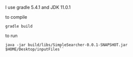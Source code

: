 

I use gradle 5.4.1 and JDK 11.0.1 

to compile 

`gradle build`

to run 
```
java -jar build/libs/SimpleSearcher-0.0.1-SNAPSHOT.jar $HOME/Desktop/inputFiles``
